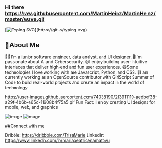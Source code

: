 
### Hi there https://raw.githubusercontent.com/MartinHeinz/MartinHeinz/master/wave.gif


[![Typing SVG](https://readme-typing-svg.demolab.com?font=Fira+Code&pause=1000&random=false&width=435&lines=I'm+Maria+Beatrice.+;I'm+a+Junior+Software+Engineer+;and+UI+Designer.)](https://git.io/typing-svg)

## 🌟About Me
🧑‍💻I'm a junior software engineer, data analyst, and UI designer.
🌱I'm passionate about AI and Cybersecurity. 
😄I enjoy building user-intuitive interfaces that deliver high-end and fun user experiences. 
😄Some technologies I love working with are Javascript, Python, and CSS. 
🔭I am currently working as an OpenSource contributor with GirlScript Summer of Code to build real-world projects and create an impact in the world of technology.

https://user-images.githubusercontent.com/74038190/213911110-aedbef38-a29f-4b6b-a65c-11608b4f75a5.gif Fun Fact: I enjoy creating UI designs for mobile, web, and graphics





![image](https://github.com/MariaBeatriceNamatovu/MariaBeatriceNamatovu/assets/125874379/b9ca7e26-c6d4-417a-a61a-a3bf4828abb8)   ![image](https://github.com/MariaBeatriceNamatovu/MariaBeatriceNamatovu/assets/125874379/38754d9d-6404-4f25-bbc6-f746d560cb71)


##Connect with me


Dribble: https://dribbble.com/TrisaMarie
LinkedIn: https://www.linkedin.com/in/mariabeatricenamatovu


<!--
**MariaBeatriceNamatovu/MariaBeatriceNamatovu** is a ✨ _special_ ✨ repository because its `README.md` (this file) appears on your GitHub profile.

Here are some ideas to get you started:

- 🔭 I’m currently working on ...
- 🌱 I’m currently learning ...
- 👯 I’m looking to collaborate on ...
- 🤔 I’m looking for help with ...
- 💬 Ask me about ...
- 📫 How to reach me: ...
- 😄 Pronouns: ...
- ⚡ Fun fact: ...
-->
